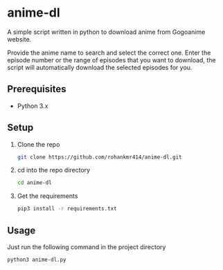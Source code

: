 # anime-dl

A simple script written in python to download anime from Gogoanime website.

Provide the anime name to search and select the correct one.
Enter the episode number or the range of episodes that you want to download, the script will automatically download the selected episodes for you.

## Prerequisites

* Python 3.x

## Setup

1. Clone the repo

    ```sh
    git clone https://github.com/rohankmr414/anime-dl.git
    ```

2. cd into the repo directory

    ```sh
    cd anime-dl
    ```

3. Get the requirements

    ```sh
    pip3 install -r requirements.txt
    ```

## Usage

Just run the following command in the project directory

```sh
python3 anime-dl.py
```
